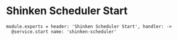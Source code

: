 
# Shinken Scheduler Start

    module.exports = header: 'Shinken Scheduler Start', handler: ->
      @service.start name: 'shinken-scheduler'
